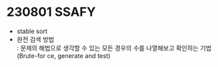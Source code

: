 # 230801 SSAFY
* stable sort
* 완전 검색 방법<br>
: 문제의 해법으로 생각할 수 있는 모든 경우의 수를 나열해보고 확인하는 기법<br>
(Brute-for ce, generate and test)